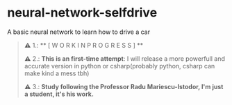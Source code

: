 # neural-network-selfdrive

A basic neural network to learn how to drive a car

> :warning: 1.: ** [ W O R K  I N  P R O G R E S S ] **
> 
> :warning: 2.: **This is an first-time attempt**: I will release a more powerfull and accurate version in python or csharp(probably python, csharp can make kind a mess tbh)
>
> :warning: 3.: **Study following the Professor Radu Mariescu-Istodor, I'm just a student, it's his work.**
